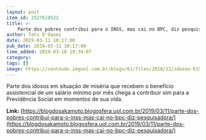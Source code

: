 ```yaml
---
layout: post
item_id: 2527619522
title: >-
    Parte dos pobres contribui para o INSS, mas cai no BPC, diz pesquisadora
author: Tatu D'Oquei
date: 2019-03-11 10:17:00
pub_date: 2019-03-11 10:17:00
time_added: 2019-03-18 19:34:07
category: 
tags: []
image: https://conteudo.imguol.com.br/blogs/61/files/2018/12/idosoo-615x300.jpeg
---
```


Parte dos idosos em situação de miséria que recebem o benefício assistencial de um salário mínimo por mês chega a contribuir sim para a Previdência Social em momentos de sua vida.

**Link:** [https://blogdosakamoto.blogosfera.uol.com.br/2019/03/11/parte-dos-pobres-contribui-para-o-inss-mas-cai-no-bpc-diz-pesquisadora/](https://blogdosakamoto.blogosfera.uol.com.br/2019/03/11/parte-dos-pobres-contribui-para-o-inss-mas-cai-no-bpc-diz-pesquisadora/)

